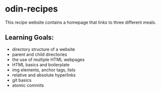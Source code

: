 # odin-recipes
This recipe website contains a homepage that links to three different meals.

## Learning Goals:
- directory structure of a website
- parent and child directories
- the use of multiple HTML webpages
- HTML basics and boilerplate
- img elements, anchor tags, lists
- relative and absolute hyperlinks
- git basics
- atomic commits
